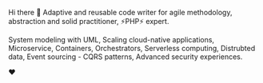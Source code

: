 Hi there 👋
Adaptive and reusable code writer for agile methodology, abstraction and solid practitioner, ⚡PHP⚡ expert.

System modeling with UML, Scaling cloud-native applications, Microservice, Containers, Orchestrators, Serverless computing, Distrubted data, Event sourcing - CQRS patterns, Advanced security experiences.

❤️
